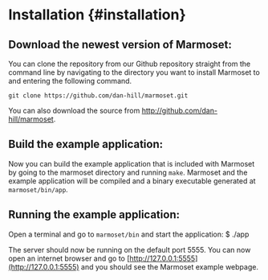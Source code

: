 Installation {#installation}
============

Download the newest version of Marmoset:
----------------------------------------
You can clone the repository from our Github repository straight from the command line by navigating to the directory
you want to install Marmoset to and entering the following command.

    git clone https://github.com/dan-hill/marmoset.git

You can also download the source from http://github.com/dan-hill/marmoset.

Build the example application:
------------------------------
Now you can build the example application that is included with Marmoset by going to the marmoset directory and
running `make`. Marmoset and the example application will be compiled and a binary executable generated at 
`marmoset/bin/app`.

Running the example application:
--------------------------------
Open a terminal and go to `marmoset/bin` and start the application:
    $ ./app

The server should now be running on the default port 5555. You can now open an internet browser and go to 
[http://127.0.0.1:5555](http://127.0.0.1:5555) and you should see the Marmoset example webpage.